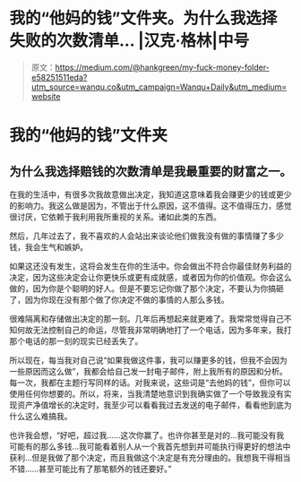 # 我的“他妈的钱”文件夹。为什么我选择失败的次数清单… |汉克·格林|中号

> 原文：<https://medium.com/@hankgreen/my-fuck-money-folder-e58251511eda?utm_source=wanqu.co&utm_campaign=Wanqu+Daily&utm_medium=website>



# 我的“他妈的钱”文件夹

## 为什么我选择赔钱的次数清单是我最重要的财富之一。

在我的生活中，有很多次我故意做出决定，我知道这意味着我会赚更少的钱或更少的影响力。我这么做是因为，不管出于什么原因，这不值得。这不值得压力，感觉很讨厌，它依赖于我利用我所重视的关系。诸如此类的东西。

然后，几年过去了，我不喜欢的人会站出来谈论他们做我没有做的事情赚了多少钱，我会生气和嫉妒。

如果这还没有发生，这将会发生在你的生活中。你会做出不符合你最佳财务利益的决定，因为这些决定会让你更快乐或更有成就感，或者因为你的价值观。你会这么做的，因为你是个聪明的好人。但是不要忘记你做了那个决定，不要认为你搞砸了，因为你现在没有那个做了你决定不做的事情的人那么多钱。

很难隔离和存储做出决定的那一刻。几年后再想起来就更难了。我常常觉得自己不知何故无法控制自己的命运，尽管我非常明确地打了一个电话，因为多年来，我打那个电话的那一刻的现实已经丢失了。

所以现在，每当我对自己说“如果我做这件事，我可以赚更多的钱，但我不会因为一些原因而这么做”，我都会给自己发一封电子邮件，附上我所有的原因和分析。每一次，我都在主题行写同样的话。对我来说，这些词是“去他妈的钱”，但你可以使用任何你想要的。所以，将来，当我清楚地意识到我确实做了一个导致我没有实现资产净值增长的决定时，我至少可以看看我过去发送的电子邮件，看看他到底为什么这么难搞我。

也许我会想，“好吧，超过我……这次你赢了。也许你甚至是对的…我可能没有我可能有的那么多钱…我可能看着别人从一个我首先想到并可能执行得更好的想法中获利…但是我做了那个决定，而且我做这个决定是有充分理由的。我想我干得相当不错……甚至可能比有了那笔额外的钱还要好。”

